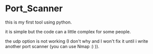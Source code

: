 # Port_Scanner

this is my first tool using python.

it is simple but the code can a little complex for some people.

the udp option is not working (I don't why and I won't fix it until i write another port scanner (you can use Nmap :) )).

